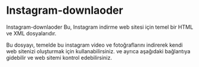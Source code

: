 # Instagram-downlaoder


Instagram-downlaoder
Bu, Instagram indirme web sitesi için temel bir HTML ve XML dosyalarıdır.

Bu dosyayı, temelde bu instagram video ve fotoğraflarını indirerek kendi web sitenizi oluşturmak için kullanabilirsiniz. ve ayrıca aşağıdaki bağlantıya gidebilir ve web sitemi kontrol edebilirsiniz.
